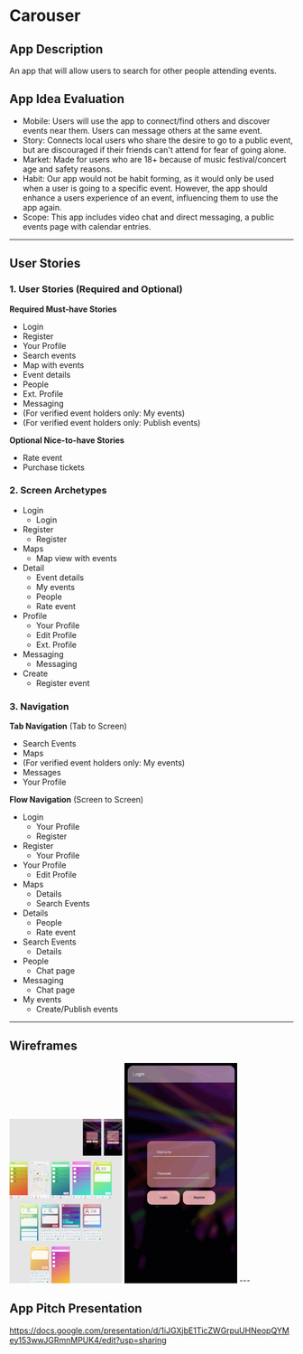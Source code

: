 # Carouser

## App Description
An app that will allow users to search for other people attending events.

## App Idea Evaluation

- Mobile: Users will use the app to connect/find others and discover events near them. Users can message others at the same event.
- Story: Connects local users who share the desire to go to a public event, but are discouraged if their friends can't attend for fear of going alone.
- Market: Made for users who are 18+ because of music festival/concert age and safety reasons.
- Habit: Our app would not be habit forming, as it would only be used when a user is going to a specific event. However, the app should enhance a users experience of an event, influencing them to use the app again.
- Scope: This app includes video chat and direct messaging, a public events page with calendar entries.

---

## User Stories

### 1. User Stories (Required and Optional)

**Required Must-have Stories**

 * Login
 * Register
 * Your Profile
 * Search events
 * Map with events
 * Event details
 * People
 * Ext. Profile
 * Messaging
 * (For verified event holders only: My events)
 * (For verified event holders only: Publish events)

**Optional Nice-to-have Stories**

 * Rate event
 * Purchase tickets

### 2. Screen Archetypes

 * Login
     * Login
 * Register
     * Register
 * Maps
     * Map view with events
 * Detail
     * Event details
     * My events
     * People
     * Rate event
 * Profile
     * Your Profile
     * Edit Profile
     * Ext. Profile
 * Messaging
     * Messaging
 * Create
     * Register event

### 3. Navigation

**Tab Navigation** (Tab to Screen)

 * Search Events
 * Maps
 * (For verified event holders only: My events)
 * Messages
 * Your Profile

**Flow Navigation** (Screen to Screen)

 * Login
     * Your Profile
     * Register
 * Register
     * Your Profile
 * Your Profile
     * Edit Profile
 * Maps
     * Details
     * Search Events
 * Details
     * People
     * Rate event
 * Search Events
     * Details
 * People
     * Chat page
 * Messaging
     * Chat page
 * My events
     * Create/Publish events
---

## Wireframes
<img src="https://github.com/Organization-54/repo-001/blob/master/Carouser.png" width=200>
<img src="https://github.com/Organization-54/repo-001/blob/master/Carouser.gif" width=200>
---

## App Pitch Presentation
https://docs.google.com/presentation/d/1iJGXjbE1TicZWGrpuUHNeopQYMey153wwJGRmnMPUK4/edit?usp=sharing
